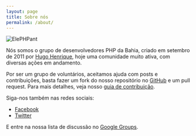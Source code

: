 ```yaml
---
layout: page
title: Sobre nós
permalink: /about/
---
```


<img src="{{ site.baseurl }}/assets/images/elephpant.jpg" title="ElePHPant" class="profile">

Nós somos o grupo de desenvolvedores PHP da Bahia, criado em setembro de 2011 por [Hugo Henrique](http://twitter.com/hugohenrique), hoje uma comunidade muito ativa, com diversas ações em andamento.

Por ser um grupo de voluntários, aceitamos ajuda com posts e contribuições, basta fazer um fork do nosso repositório no [GitHub](https://github.com/phpba/phpba.github.io) e um pull request. Para mais detalhes, veja nosso [guia de contribuição](/writing).

Siga-nos também nas redes sociais:

* [Facebook](https://www.facebook.com/PHP-BA-1452159261670420)
* [Twitter](https://twitter.com/phpba)

E entre na nossa lista de discussão no [Google Groups](https://groups.google.com/forum/#!forum/phpba).
